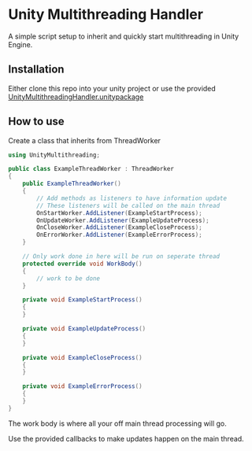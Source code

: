 ﻿# Unity Multithreading Handler
A simple script setup to inherit and quickly start multithreading in Unity Engine.

## Installation
Either clone this repo into your unity project or use the provided [UnityMultithreadingHandler.unitypackage](https://example.com)

## How to use
Create a class that inherits from ThreadWorker
```c#
using UnityMultithreading;

public class ExampleThreadWorker : ThreadWorker
{
    public ExampleThreadWorker()
    {
        // Add methods as listeners to have information update
        // These listeners will be called on the main thread
        OnStartWorker.AddListener(ExampleStartProcess);
        OnUpdateWorker.AddListener(ExampleUpdateProcess);
        OnCloseWorker.AddListener(ExampleCloseProcess);
        OnErrorWorker.AddListener(ExampleErrorProcess);
    }

    // Only work done in here will be run on seperate thread
    protected override void WorkBody()
    {
        // work to be done
    }

    private void ExampleStartProcess()
    {
    }

    private void ExampleUpdateProcess()
    {
    }

    private void ExampleCloseProcess()
    {
    }

    private void ExampleErrorProcess()
    {
    }
}
```

The work body is where all your off main thread processing will go.

Use the provided callbacks to make updates happen on the main thread.